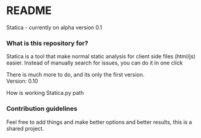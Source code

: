 # README #

Statica - currently on alpha version 0.1

### What is this repository for? ###

Statica is a tool that make normal static analysis for client side files (html/js) easier.
Instead of manually search for issues, you can do it in one click

There is much more to do, and its only the first version.  
Version: 0.10

How is working Statica.py path

### Contribution guidelines ###

Feel free to add things and make better options and better results, this is a shared project.
